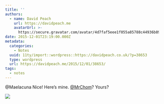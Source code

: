 ```yaml
---
title: ''
authors:
  - name: David Peach
    url: https://davidpeach.me
    avatarUrl: >-
      https://secure.gravatar.com/avatar/4d7faf5eee1f055a85788c44936b8995eaab6dfb004e7854ec747ccb272e91ee?s=96&d=mm&r=g
date: 2015-12-01T23:19:00.000Z
metadata:
  categories:
    - Notes
  uuid: 11ty/import::wordpress::https://davidpeach.co.uk/?p=38653
  type: wordpress
  url: https://davidpeach.me/2015/12/01/38653/
tags:
  - notes
---
```

@Maelacuna Nice! Here’s mine. [@MrChom](https://twitter.com/MrChom)? Yours?

[![](https://davidpeach.me/wp-content/uploads/2021/02/Advernt-Calendar-2015.jpg)](https://davidpeach.me/wp-content/uploads/2021/02/Advernt-Calendar-2015.jpg)